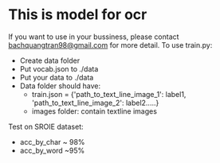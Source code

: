 # This is model for ocr
If you want to use in your bussiness, please contact bachquangtran98@gmail.com for more detail.
To use train.py:
  - Create data folder 
  - Put vocab.json to ./data
  - Put your data to ./data
  - Data folder should have:
    - train.json = {'path_to_text_line_image_1': label1,
                     'path_to_text_line_image_2': label2.....}
    - images folder: contain textline images
 
 Test on SROIE dataset: 
  - acc_by_char ~ 98%
  - acc_by_word ~95% 
